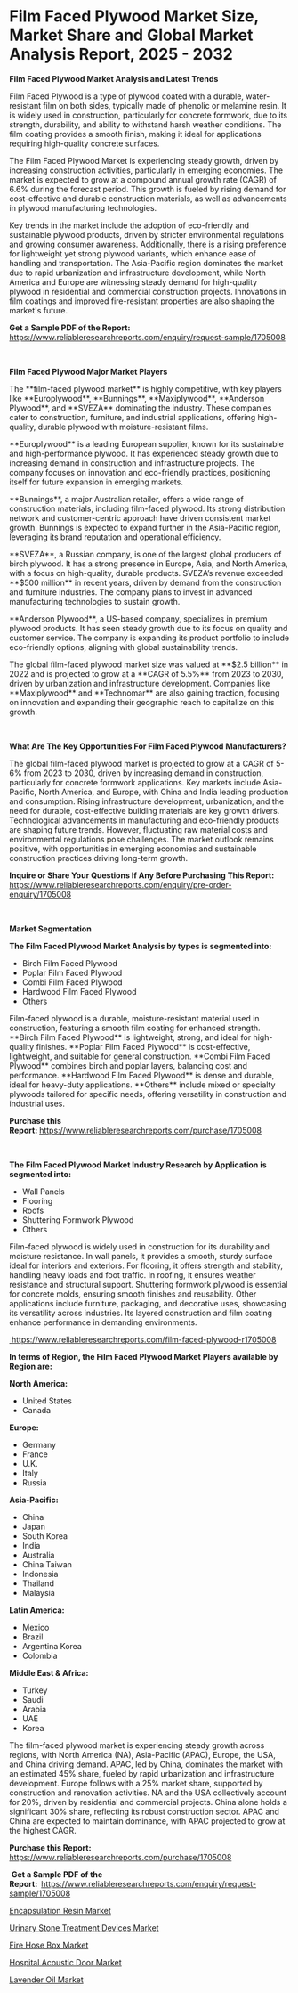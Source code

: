 <p><h1>Film Faced Plywood Market Size, Market Share and Global Market Analysis Report, 2025 - 2032</h1></p><p><strong>Film Faced Plywood Market Analysis and Latest Trends</strong></p>
<p><p>Film Faced Plywood is a type of plywood coated with a durable, water-resistant film on both sides, typically made of phenolic or melamine resin. It is widely used in construction, particularly for concrete formwork, due to its strength, durability, and ability to withstand harsh weather conditions. The film coating provides a smooth finish, making it ideal for applications requiring high-quality concrete surfaces.</p><p>The Film Faced Plywood Market is experiencing steady growth, driven by increasing construction activities, particularly in emerging economies. The market is expected to grow at a compound annual growth rate (CAGR) of 6.6% during the forecast period. This growth is fueled by rising demand for cost-effective and durable construction materials, as well as advancements in plywood manufacturing technologies.</p><p>Key trends in the market include the adoption of eco-friendly and sustainable plywood products, driven by stricter environmental regulations and growing consumer awareness. Additionally, there is a rising preference for lightweight yet strong plywood variants, which enhance ease of handling and transportation. The Asia-Pacific region dominates the market due to rapid urbanization and infrastructure development, while North America and Europe are witnessing steady demand for high-quality plywood in residential and commercial construction projects. Innovations in film coatings and improved fire-resistant properties are also shaping the market's future.</p></p>
<p><strong>Get a Sample PDF of the Report:&nbsp;</strong> <a href="https://www.reliableresearchreports.com/enquiry/request-sample/1705008?utm_campaign=2179&utm_medium=2&utm_source=Github&utm_content=ia&utm_term=24012025&utm_id=film-faced-plywood">https://www.reliableresearchreports.com/enquiry/request-sample/1705008</a></p>
<p>&nbsp;</p>
<p><strong>Film Faced Plywood Major Market Players</strong></p>
<p><p>The **film-faced plywood market** is highly competitive, with key players like **Europlywood**, **Bunnings**, **Maxiplywood**, **Anderson Plywood**, and **SVEZA** dominating the industry. These companies cater to construction, furniture, and industrial applications, offering high-quality, durable plywood with moisture-resistant films.</p><p>**Europlywood** is a leading European supplier, known for its sustainable and high-performance plywood. It has experienced steady growth due to increasing demand in construction and infrastructure projects. The company focuses on innovation and eco-friendly practices, positioning itself for future expansion in emerging markets.</p><p>**Bunnings**, a major Australian retailer, offers a wide range of construction materials, including film-faced plywood. Its strong distribution network and customer-centric approach have driven consistent market growth. Bunnings is expected to expand further in the Asia-Pacific region, leveraging its brand reputation and operational efficiency.</p><p>**SVEZA**, a Russian company, is one of the largest global producers of birch plywood. It has a strong presence in Europe, Asia, and North America, with a focus on high-quality, durable products. SVEZA’s revenue exceeded **$500 million** in recent years, driven by demand from the construction and furniture industries. The company plans to invest in advanced manufacturing technologies to sustain growth.</p><p>**Anderson Plywood**, a US-based company, specializes in premium plywood products. It has seen steady growth due to its focus on quality and customer service. The company is expanding its product portfolio to include eco-friendly options, aligning with global sustainability trends.</p><p>The global film-faced plywood market size was valued at **$2.5 billion** in 2022 and is projected to grow at a **CAGR of 5.5%** from 2023 to 2030, driven by urbanization and infrastructure development. Companies like **Maxiplywood** and **Technomar** are also gaining traction, focusing on innovation and expanding their geographic reach to capitalize on this growth.</p></p>
<p>&nbsp;</p>
<p><strong>What Are The Key Opportunities For Film Faced Plywood Manufacturers?</strong></p>
<p><p>The global film-faced plywood market is projected to grow at a CAGR of 5-6% from 2023 to 2030, driven by increasing demand in construction, particularly for concrete formwork applications. Key markets include Asia-Pacific, North America, and Europe, with China and India leading production and consumption. Rising infrastructure development, urbanization, and the need for durable, cost-effective building materials are key growth drivers. Technological advancements in manufacturing and eco-friendly products are shaping future trends. However, fluctuating raw material costs and environmental regulations pose challenges. The market outlook remains positive, with opportunities in emerging economies and sustainable construction practices driving long-term growth.</p></p>
<p><strong>Inquire or Share Your Questions If Any Before Purchasing This Report:</strong> <a href="https://www.reliableresearchreports.com/enquiry/pre-order-enquiry/1705008?utm_campaign=2179&utm_medium=2&utm_source=Github&utm_content=ia&utm_term=24012025&utm_id=film-faced-plywood">https://www.reliableresearchreports.com/enquiry/pre-order-enquiry/1705008</a></p>
<p>&nbsp;</p>
<p><strong>Market Segmentation</strong></p>
<p><strong>The Film Faced Plywood Market Analysis by types is segmented into:</strong></p>
<p><ul><li>Birch Film Faced Plywood</li><li>Poplar Film Faced Plywood</li><li>Combi Film Faced Plywood</li><li>Hardwood Film Faced Plywood</li><li>Others</li></ul></p>
<p><p>Film-faced plywood is a durable, moisture-resistant material used in construction, featuring a smooth film coating for enhanced strength. **Birch Film Faced Plywood** is lightweight, strong, and ideal for high-quality finishes. **Poplar Film Faced Plywood** is cost-effective, lightweight, and suitable for general construction. **Combi Film Faced Plywood** combines birch and poplar layers, balancing cost and performance. **Hardwood Film Faced Plywood** is dense and durable, ideal for heavy-duty applications. **Others** include mixed or specialty plywoods tailored for specific needs, offering versatility in construction and industrial uses.</p></p>
<p><strong>Purchase this Report:&nbsp;</strong><a href="https://www.reliableresearchreports.com/purchase/1705008?utm_campaign=2179&utm_medium=2&utm_source=Github&utm_content=ia&utm_term=24012025&utm_id=film-faced-plywood">https://www.reliableresearchreports.com/purchase/1705008</a></p>
<p>&nbsp;</p>
<p><strong>The Film Faced Plywood Market Industry Research by Application is segmented into:</strong></p>
<p><ul><li>Wall Panels</li><li>Flooring</li><li>Roofs</li><li>Shuttering Formwork Plywood</li><li>Others</li></ul></p>
<p><p>Film-faced plywood is widely used in construction for its durability and moisture resistance. In wall panels, it provides a smooth, sturdy surface ideal for interiors and exteriors. For flooring, it offers strength and stability, handling heavy loads and foot traffic. In roofing, it ensures weather resistance and structural support. Shuttering formwork plywood is essential for concrete molds, ensuring smooth finishes and reusability. Other applications include furniture, packaging, and decorative uses, showcasing its versatility across industries. Its layered construction and film coating enhance performance in demanding environments.</p></p>
<p><a href="https://www.reliableresearchreports.com/film-faced-plywood-r1705008?utm_campaign=2179&utm_medium=2&utm_source=Github&utm_content=ia&utm_term=24012025&utm_id=film-faced-plywood">&nbsp;https://www.reliableresearchreports.com/film-faced-plywood-r1705008</a></p>
<p><strong>In terms of Region, the Film Faced Plywood Market Players available by Region are:</strong></p>
<p>
    <p> <strong> North America: </strong>
        <ul>
            <li>United States</li>
            <li>Canada</li>
        </ul>
        </p> 
    <p> <strong> Europe: </strong>
        <ul>
            <li>Germany</li>
            <li>France</li>
            <li>U.K.</li>
            <li>Italy</li>
            <li>Russia</li>
        </ul>
        </p> 
    <p> <strong> Asia-Pacific: </strong>
        <ul>
            <li>China</li>
            <li>Japan</li>
            <li>South Korea</li>
            <li>India</li>
            <li>Australia</li>
            <li>China Taiwan</li>
            <li>Indonesia</li>
            <li>Thailand</li>
            <li>Malaysia</li>
        </ul>
        </p> 
    <p> <strong> Latin America: </strong>
        <ul>
            <li>Mexico</li>
            <li>Brazil</li>
            <li>Argentina Korea</li>
            <li>Colombia</li>
        </ul>
        </p> 
    <p> <strong> Middle East & Africa: </strong>
        <ul>
            <li>Turkey</li>
            <li>Saudi</li>
            <li>Arabia</li>
            <li>UAE</li>
            <li>Korea</li>
        </ul>
    </p>
    </p>
<p><p>The film-faced plywood market is experiencing steady growth across regions, with North America (NA), Asia-Pacific (APAC), Europe, the USA, and China driving demand. APAC, led by China, dominates the market with an estimated 45% share, fueled by rapid urbanization and infrastructure development. Europe follows with a 25% market share, supported by construction and renovation activities. NA and the USA collectively account for 20%, driven by residential and commercial projects. China alone holds a significant 30% share, reflecting its robust construction sector. APAC and China are expected to maintain dominance, with APAC projected to grow at the highest CAGR.</p></p>
<p><strong>Purchase this Report: </strong><a href="https://www.reliableresearchreports.com/purchase/1705008?utm_campaign=2179&utm_medium=2&utm_source=Github&utm_content=ia&utm_term=24012025&utm_id=film-faced-plywood">https://www.reliableresearchreports.com/purchase/1705008</a></p>
<p>&nbsp;<strong>Get a Sample PDF of the Report:&nbsp;&nbsp;</strong><a href="https://www.reliableresearchreports.com/enquiry/request-sample/1705008?utm_campaign=2179&utm_medium=2&utm_source=Github&utm_content=ia&utm_term=24012025&utm_id=film-faced-plywood">https://www.reliableresearchreports.com/enquiry/request-sample/1705008</a></p>
<p><strong></strong></p>
<p><p><a href="https://github.com/JakirUddin651/Market-Research-Report-List-1/blob/main/encapsulation-resin-market.md?utm_campaign=2179&utm_medium=2&utm_source=Github&utm_content=ia&utm_term=24012025&utm_id=film-faced-plywood">Encapsulation Resin Market</a></p><p><a href="https://www.linkedin.com/pulse/anticipated-growth-urinary-stone-treatment-devices-market-dgqxf?utm_campaign=2179&utm_medium=2&utm_source=Github&utm_content=ia&utm_term=24012025&utm_id=film-faced-plywood">Urinary Stone Treatment Devices Market</a></p><p><a href="https://www.linkedin.com/pulse/fire-hose-box-market-global-regional-analysis-focus-region-ivyyf?utm_campaign=2179&utm_medium=2&utm_source=Github&utm_content=ia&utm_term=24012025&utm_id=film-faced-plywood">Fire Hose Box Market</a></p><p><a href="https://www.linkedin.com/pulse/hospital-acoustic-door-market2025-2032-industry-insights-investment-ly1jf?utm_campaign=2179&utm_medium=2&utm_source=Github&utm_content=ia&utm_term=24012025&utm_id=film-faced-plywood">Hospital Acoustic Door Market</a></p><p><a href="https://www.linkedin.com/pulse/lavender-oil-market-analysis-report-2025-2032-growth-deployment-mucpf?utm_campaign=2179&utm_medium=2&utm_source=Github&utm_content=ia&utm_term=24012025&utm_id=film-faced-plywood">Lavender Oil Market</a></p></p>